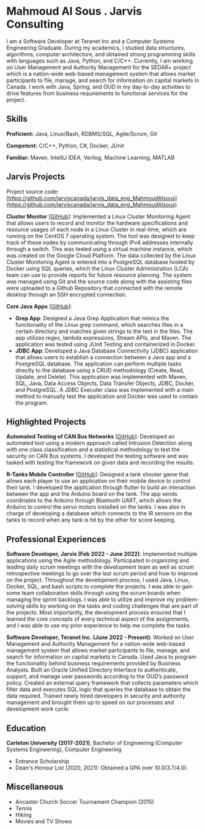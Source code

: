 # Mahmoud Al Sous . Jarvis Consulting

I am a Software Developer at Teranet Inc and a Computer Systems Engineering Graduate. During my academics, I studied data structures, algorithms, computer architecture, and obtained strong programming skills with languages such as Java, Python, and C/C++. Currently, I am working on User Management and Authority Management for the SEDAR+ project which is a nation-wide web-based management system that allows market participants to file, manage, and search for information on capital markets in Canada. I work with Java, Spring, and OUD in my day-to-day activities to drive features from business requirements to functional services for the project.

## Skills

**Proficient:** Java, Linux/Bash, RDBMS/SQL, Agile/Scrum, Git

**Competent:** C/C++, Python, C#, Docker, JUnit

**Familiar:** Maven, IntelliJ IDEA, Verilog, Machine Learning, MATLAB

## Jarvis Projects

Project source code: [https://github.com/jarviscanada/jarvis_data_eng_MahmoudAlsous](https://github.com/jarviscanada/jarvis_data_eng_MahmoudAlsous)


**Cluster Monitor** [[GitHub](https://github.com/jarviscanada/jarvis_data_eng_MahmoudAlsous/tree/master/linux_sql)]: Implemented a Linux Cluster Monitoring Agent that allows users to record and monitor the hardware specifications and resource usages of each node in a Linux Cluster in real-time, which are running on the CentOS 7 operating system. The tool was designed to keep track of these nodes by communicating through IPv4 addresses internally through a switch. This was tested using a virtual machine instance, which was created on the Google Cloud Platform. The data collected by the Linux Cluster Monitoring Agent is entered into a PostgreSQL database hosted by Docker using SQL queries, which the Linux Cluster Administration (LCA) team can use to provide reports for future resource planning. The system was managed using Git and the source code along with the assisting files were uploaded to a Github Repository that connected with the remote desktop through an SSH encrypted connection.

**Core Java Apps** [[GitHub](https://github.com/jarviscanada/jarvis_data_eng_MahmoudAlsous/tree/master/core_java)]:
      
  - **Grep App**: Designed a Java Grep Application that mimics the functionality of the Linux grep command, which searches files in a certain directory and matches given strings to the text in the files. The app utilizes regex, lambda expressions, Stream APIs, and Maven. The application was tested using JUnit Testing and containerized in Docker.
  - **JDBC App**: Developed a Java Database Connectivity (JDBC) application that allows users to establish a connection between a Java app and a PostgreSQL database. The application can perform multiple tasks directly to the database using a CRUD methodology (Create, Read, Update, and Delete). This application was implemented with Maven, SQL, Java, Data Access Objects, Data Transfer Objects, JDBC, Docker, and PostgreSQL. A JDBC Executer class was implemented with a main method to manually test the application and Docker was used to contain the program.


## Highlighted Projects
**Automated Testing of CAN Bus Networks** [[GitHub](https://github.com/Mahmoud-hub/4th-Year-Project)]: Developed an automated tool using a modern approach called Intrusion Detection along with one class classification and a statistical methodology to test the security on CAN Bus systems. I developed the testing software and was tasked with testing the framework on given data and recording the results.

**R-Tanks Mobile Controller** [[GitHub](https://github.com/Mahmoud-hub/SYSC-3010-RTanks-Project)]: Designed a tank shooter game that allows each player to use an application on their mobile device to control their tank. I developed the application through flutter to build an interaction between the app and the Arduino board on the tank. The app sends coordinates to the Arduino through Bluetooth UART, which allows the Arduino to control the servo motors installed on the tanks. I was also in charge of developing a database which connects to the IR sensors on the tanks to record when any tank is hit by the other for score keeping.


## Professional Experiences

**Software Developer, Jarvis (Feb 2022 - June 2022)**: Implemented multiple applications using the Agile methodology. Participated in organizing and leading daily scrum meetings with the development team as well as scrum retrospective meetings to go over the last scrum period and how to improve on the project. Throughout the development process, I used Java, Linux, Docker, SQL, and bash scripts to complete the projects. I was able to gain some team collaboration skills through using the scrum boards when managing the sprint backlogs. I was able to utilize and improve my problem-solving skills by working on the tasks and coding challenges that are part of the projects. Most importantly, the development process ensured that I learned the core concepts of every technical aspect of the assignments, and I was able to use my prior experience to help me complete the tasks.

**Software Developer, Teranet Inc. (June 2022 - Present)**: Worked on User Management and Authority Management for a nation-wide web-based management system that allows market participants to file, manage, and search for information on capital markets in Canada. Used Java to program the functionality behind business requirements provided by Business Analysts. Built an Oracle Unified Directory Interface to authenticate, support, and manage user passwords according to the OUD’s password policy. Created an external query framework that collects parameters which filter data and executes SQL logic that queries the database to obtain the data required. Trained newly hired developers in security and authority management and brought them up to speed on our processes and development work cycle. 


## Education
**Carleton University (2017-2021)**, Bachelor of Engineering (Computer Systems Engineering), Computer Engineering
- Entrance Scholarship
- Dean's Honour List (2020, 2021): Obtained a GPA over 10.0(3.7/4.0).


## Miscellaneous
- Ancaster Church Soccer Tournament Champion (2015)
- Tennis
- Hiking
- Movies and TV Shows
